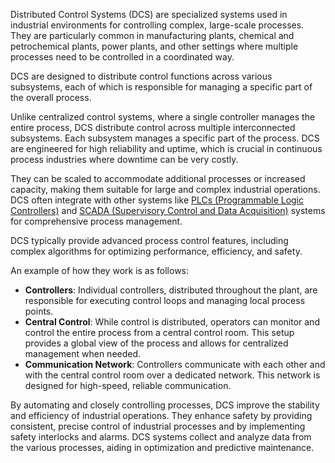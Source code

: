 Distributed Control Systems (DCS) are specialized systems used in industrial environments for controlling complex, large-scale processes. They are particularly common in manufacturing plants, chemical and petrochemical plants, power plants, and other settings where multiple processes need to be controlled in a coordinated way.

DCS are designed to distribute control functions across various subsystems, each of which is responsible for managing a specific part of the overall process.

Unlike centralized control systems, where a single controller manages the entire process, DCS distribute control across multiple interconnected subsystems. Each subsystem manages a specific part of the process. DCS are engineered for high reliability and uptime, which is crucial in continuous process industries where downtime can be very costly.

They can be scaled to accommodate additional processes or increased capacity, making them suitable for large and complex industrial operations. DCS often integrate with other systems like [PLCs (Programmable Logic Controllers)](../misc/plc.md) and [SCADA (Supervisory Control and Data Acquisition)](../misc/scada.md) systems for comprehensive process management.

DCS typically provide advanced process control features, including complex algorithms for optimizing performance, efficiency, and safety.

An example of how they work is as follows:

- **Controllers**: Individual controllers, distributed throughout the plant, are responsible for executing control loops and managing local process points.
- **Central Control**: While control is distributed, operators can monitor and control the entire process from a central control room. This setup provides a global view of the process and allows for centralized management when needed.
- **Communication Network**: Controllers communicate with each other and with the central control room over a dedicated network. This network is designed for high-speed, reliable communication.

By automating and closely controlling processes, DCS improve the stability and efficiency of industrial operations. They enhance safety by providing consistent, precise control of industrial processes and by implementing safety interlocks and alarms. DCS systems collect and analyze data from the various processes, aiding in optimization and predictive maintenance.
